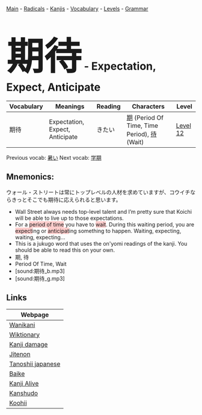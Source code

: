 <style> bigfont {font-size: 100px}</style>
[Main](../README.md) -
[Radicals](../radicals.md) -
[Kanjis](../kanjis.md) -
[Vocabulary](../vocabulary.md) -
[Levels](../levels.md) -
[Grammar](../grammar.md)
# <bigfont> 期待</bigfont> - Expectation, Expect, Anticipate 

| Vocabulary | Meanings | Reading | Characters | Level |
| --- | --- | --- | --- | --- |
| 期待 | Expectation, Expect, Anticipate | きたい |  [期](../kanjis/期.md) (Period Of Time, Time Period), [待](../kanjis/待.md) (Wait) | [Level 12](../levels/wk_level12.md) |

Previous vocab: [暑い](暑い.md) Next vocab: [学期](学期.md) 

## Mnemonics:
ウォール・ストリートは常にトップレベルの人材を求めていますが、コウイチならきっとそこでも期待に応えられると思います。
* Wall Street always needs top-level talent and I’m pretty sure that Koichi will be able to live up to those expectations.
* For a <span style="background-color:#ffcccb"> period of time</span> you have to <span style="background-color:#ffcccb"> wait</span>. During this waiting period, you are <span style="background-color:#ffcccb"> expect</span>ing or <span style="background-color:#ffcccb"> anticipat</span>ing something to happen. Waiting, expecting, waiting, expecting...
* This is a jukugo word that uses the on'yomi readings of the kanji. You should be able to read this on your own.
* 期, 待
* Period Of Time, Wait
* [sound:期待_b.mp3]
* [sound:期待_g.mp3]


## Links 

| Webpage |
| --- |
| [Wanikani          ](https://www.wanikani.com/kanji/期待) |
| [Wiktionary        ](https://en.wiktionary.org/wiki/期待) |
| [Kanji damage      ](http://www.kanjidamage.com/kanji/search?utf8=✓&q=期待) |
| [Jitenon           ](https://jitenon.com/kanji/期待) |
| [Tanoshii japanese ](https://www.tanoshiijapanese.com/dictionary/kanji.cfm?k=期待) |
| [Baike             ](https://baike.baidu.com/item/期待) |
| [Kanji Alive       ](https://app.kanjialive.com/期待) |
| [Kanshudo          ](https://www.kanshudo.com/searchmn?q=期待) |
| [Koohii            ](https://kanji.koohii.com/study/kanji/期待) |

